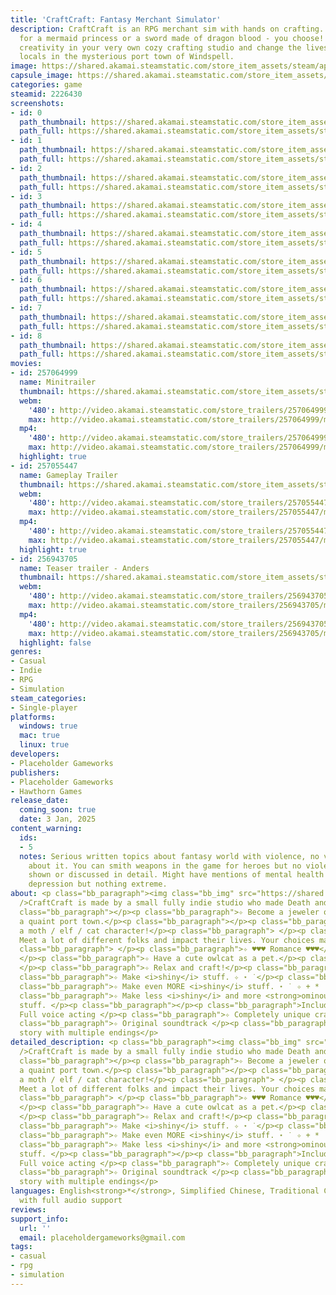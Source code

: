 ```yaml
---
title: 'CraftCraft: Fantasy Merchant Simulator'
description: CraftCraft is an RPG merchant sim with hands on crafting. Create a necklace
  for a mermaid princess or a sword made of dragon blood - you choose! Express your
  creativity in your very own cozy crafting studio and change the lives of quirky
  locals in the mysterious port town of Windspell.
image: https://shared.akamai.steamstatic.com/store_item_assets/steam/apps/2226430/header.jpg?t=1732116858
capsule_image: https://shared.akamai.steamstatic.com/store_item_assets/steam/apps/2226430/af526f0da49484f3082e0684255ebaf9f8cb33ac/capsule_231x87.jpg?t=1732116858
categories: game
steamid: 2226430
screenshots:
- id: 0
  path_thumbnail: https://shared.akamai.steamstatic.com/store_item_assets/steam/apps/2226430/ss_bce8d52531e02877dd8746164c8b9fef60ace300.600x338.jpg?t=1732116858
  path_full: https://shared.akamai.steamstatic.com/store_item_assets/steam/apps/2226430/ss_bce8d52531e02877dd8746164c8b9fef60ace300.1920x1080.jpg?t=1732116858
- id: 1
  path_thumbnail: https://shared.akamai.steamstatic.com/store_item_assets/steam/apps/2226430/ss_21ba2e5947f1d0c92139cae639aaebe477ead22e.600x338.jpg?t=1732116858
  path_full: https://shared.akamai.steamstatic.com/store_item_assets/steam/apps/2226430/ss_21ba2e5947f1d0c92139cae639aaebe477ead22e.1920x1080.jpg?t=1732116858
- id: 2
  path_thumbnail: https://shared.akamai.steamstatic.com/store_item_assets/steam/apps/2226430/ss_d5673a13cda19fb55cb8c631a579e709d5d29d33.600x338.jpg?t=1732116858
  path_full: https://shared.akamai.steamstatic.com/store_item_assets/steam/apps/2226430/ss_d5673a13cda19fb55cb8c631a579e709d5d29d33.1920x1080.jpg?t=1732116858
- id: 3
  path_thumbnail: https://shared.akamai.steamstatic.com/store_item_assets/steam/apps/2226430/ss_ba9f95c033736e664b9cdeef638b1ac79210d20a.600x338.jpg?t=1732116858
  path_full: https://shared.akamai.steamstatic.com/store_item_assets/steam/apps/2226430/ss_ba9f95c033736e664b9cdeef638b1ac79210d20a.1920x1080.jpg?t=1732116858
- id: 4
  path_thumbnail: https://shared.akamai.steamstatic.com/store_item_assets/steam/apps/2226430/ss_bd5f98d933011c548a9f7198416e46bb3032da8f.600x338.jpg?t=1732116858
  path_full: https://shared.akamai.steamstatic.com/store_item_assets/steam/apps/2226430/ss_bd5f98d933011c548a9f7198416e46bb3032da8f.1920x1080.jpg?t=1732116858
- id: 5
  path_thumbnail: https://shared.akamai.steamstatic.com/store_item_assets/steam/apps/2226430/ss_1bf7b1cdc54eb233b873241ef20e7eeabf10c5ac.600x338.jpg?t=1732116858
  path_full: https://shared.akamai.steamstatic.com/store_item_assets/steam/apps/2226430/ss_1bf7b1cdc54eb233b873241ef20e7eeabf10c5ac.1920x1080.jpg?t=1732116858
- id: 6
  path_thumbnail: https://shared.akamai.steamstatic.com/store_item_assets/steam/apps/2226430/ss_b064a513e55f0c74f50cfd4d01e5d6cc040c9552.600x338.jpg?t=1732116858
  path_full: https://shared.akamai.steamstatic.com/store_item_assets/steam/apps/2226430/ss_b064a513e55f0c74f50cfd4d01e5d6cc040c9552.1920x1080.jpg?t=1732116858
- id: 7
  path_thumbnail: https://shared.akamai.steamstatic.com/store_item_assets/steam/apps/2226430/ss_305c4dc551286c36236aa8c92a9a187383cd237e.600x338.jpg?t=1732116858
  path_full: https://shared.akamai.steamstatic.com/store_item_assets/steam/apps/2226430/ss_305c4dc551286c36236aa8c92a9a187383cd237e.1920x1080.jpg?t=1732116858
- id: 8
  path_thumbnail: https://shared.akamai.steamstatic.com/store_item_assets/steam/apps/2226430/ss_0a04efdc43b0ce3801501d7bd3eb984218a18b04.600x338.jpg?t=1732116858
  path_full: https://shared.akamai.steamstatic.com/store_item_assets/steam/apps/2226430/ss_0a04efdc43b0ce3801501d7bd3eb984218a18b04.1920x1080.jpg?t=1732116858
movies:
- id: 257064999
  name: Minitrailer
  thumbnail: https://shared.akamai.steamstatic.com/store_item_assets/steam/apps/257064999/3360cac4313eb9fabd538fc515cd9bf2775f46ad/movie_600x337.jpg?t=1728925490
  webm:
    '480': http://video.akamai.steamstatic.com/store_trailers/257064999/movie480_vp9.webm?t=1728925490
    max: http://video.akamai.steamstatic.com/store_trailers/257064999/movie_max_vp9.webm?t=1728925490
  mp4:
    '480': http://video.akamai.steamstatic.com/store_trailers/257064999/movie480.mp4?t=1728925490
    max: http://video.akamai.steamstatic.com/store_trailers/257064999/movie_max.mp4?t=1728925490
  highlight: true
- id: 257055447
  name: Gameplay Trailer
  thumbnail: https://shared.akamai.steamstatic.com/store_item_assets/steam/apps/257055447/movie.293x165.jpg?t=1726496686
  webm:
    '480': http://video.akamai.steamstatic.com/store_trailers/257055447/movie480_vp9.webm?t=1726496686
    max: http://video.akamai.steamstatic.com/store_trailers/257055447/movie_max_vp9.webm?t=1726496686
  mp4:
    '480': http://video.akamai.steamstatic.com/store_trailers/257055447/movie480.mp4?t=1726496686
    max: http://video.akamai.steamstatic.com/store_trailers/257055447/movie_max.mp4?t=1726496686
  highlight: true
- id: 256943705
  name: Teaser trailer - Anders
  thumbnail: https://shared.akamai.steamstatic.com/store_item_assets/steam/apps/256943705/movie.293x165.jpg?t=1683292692
  webm:
    '480': http://video.akamai.steamstatic.com/store_trailers/256943705/movie480_vp9.webm?t=1683292692
    max: http://video.akamai.steamstatic.com/store_trailers/256943705/movie_max_vp9.webm?t=1683292692
  mp4:
    '480': http://video.akamai.steamstatic.com/store_trailers/256943705/movie480.mp4?t=1683292692
    max: http://video.akamai.steamstatic.com/store_trailers/256943705/movie_max.mp4?t=1683292692
  highlight: false
genres:
- Casual
- Indie
- RPG
- Simulation
steam_categories:
- Single-player
platforms:
  windows: true
  mac: true
  linux: true
developers:
- Placeholder Gameworks
publishers:
- Placeholder Gameworks
- Hawthorn Games
release_date:
  coming_soon: true
  date: 3 Jan, 2025
content_warning:
  ids:
  - 5
  notes: Serious written topics about fantasy world with violence, no visuals at all
    about it. You can smith weapons in the game for heroes but no violent acts are
    shown or discussed in detail. Might have mentions of mental health topics like
    depression but nothing extreme.
about: <p class="bb_paragraph"><img class="bb_img" src="https://shared.akamai.steamstatic.com/store_item_assets/steam/apps/2226430/extras/Clickhere_7.gif?t=1732116858"
  />CraftCraft is made by a small fully indie studio who made Death and Taxes.  </p><p
  class="bb_paragraph"></p><p class="bb_paragraph">✧ Become a jeweler or a smith in
  a quaint port town.</p><p class="bb_paragraph"></p><p class="bb_paragraph">✧ Create
  a moth / elf / cat character!</p><p class="bb_paragraph"> </p><p class="bb_paragraph">✧
  Meet a lot of different folks and impact their lives. Your choices matter!</p><p
  class="bb_paragraph"> </p><p class="bb_paragraph">✧ ♥♥♥ Romance ♥♥♥</p><p class="bb_paragraph">
  </p><p class="bb_paragraph">✧ Have a cute owlcat as a pet.</p><p class="bb_paragraph">
  </p><p class="bb_paragraph">✧ Relax and craft!</p><p class="bb_paragraph"> </p><p
  class="bb_paragraph">✧ Make <i>shiny</i> stuff. ✧ ⋆ ˙</p><p class="bb_paragraph"></p><p
  class="bb_paragraph">✧ Make even MORE <i>shiny</i> stuff. ⋆ ˙ ✧ + *  ˙</p><p class="bb_paragraph"></p><p
  class="bb_paragraph">✧ Make less <i>shiny</i> and more <strong>ominous</strong>
  stuff. </p><p class="bb_paragraph"></p><p class="bb_paragraph">Includes:</p><p class="bb_paragraph">✧
  Full voice acting </p><p class="bb_paragraph">✧ Completely unique crafting simulation</p><p
  class="bb_paragraph">✧ Original soundtrack </p><p class="bb_paragraph">✧ Short branching
  story with multiple endings</p>
detailed_description: <p class="bb_paragraph"><img class="bb_img" src="https://shared.akamai.steamstatic.com/store_item_assets/steam/apps/2226430/extras/Clickhere_7.gif?t=1732116858"
  />CraftCraft is made by a small fully indie studio who made Death and Taxes.  </p><p
  class="bb_paragraph"></p><p class="bb_paragraph">✧ Become a jeweler or a smith in
  a quaint port town.</p><p class="bb_paragraph"></p><p class="bb_paragraph">✧ Create
  a moth / elf / cat character!</p><p class="bb_paragraph"> </p><p class="bb_paragraph">✧
  Meet a lot of different folks and impact their lives. Your choices matter!</p><p
  class="bb_paragraph"> </p><p class="bb_paragraph">✧ ♥♥♥ Romance ♥♥♥</p><p class="bb_paragraph">
  </p><p class="bb_paragraph">✧ Have a cute owlcat as a pet.</p><p class="bb_paragraph">
  </p><p class="bb_paragraph">✧ Relax and craft!</p><p class="bb_paragraph"> </p><p
  class="bb_paragraph">✧ Make <i>shiny</i> stuff. ✧ ⋆ ˙</p><p class="bb_paragraph"></p><p
  class="bb_paragraph">✧ Make even MORE <i>shiny</i> stuff. ⋆ ˙ ✧ + *  ˙</p><p class="bb_paragraph"></p><p
  class="bb_paragraph">✧ Make less <i>shiny</i> and more <strong>ominous</strong>
  stuff. </p><p class="bb_paragraph"></p><p class="bb_paragraph">Includes:</p><p class="bb_paragraph">✧
  Full voice acting </p><p class="bb_paragraph">✧ Completely unique crafting simulation</p><p
  class="bb_paragraph">✧ Original soundtrack </p><p class="bb_paragraph">✧ Short branching
  story with multiple endings</p>
languages: English<strong>*</strong>, Simplified Chinese, Traditional Chinese<br><strong>*</strong>languages
  with full audio support
reviews:
support_info:
  url: ''
  email: placeholdergameworks@gmail.com
tags:
- casual
- rpg
- simulation
---
```


